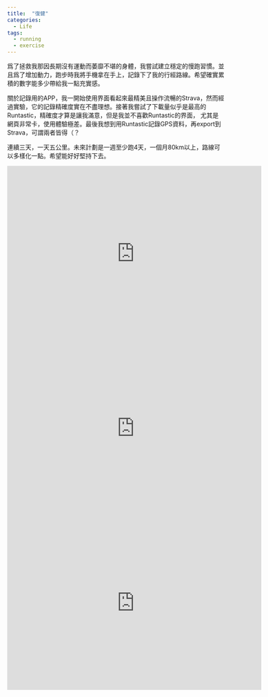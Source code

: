 ```yaml
---
title:  "復健"
categories: 
  - Life
tags:
  - running
  - exercise
---
```


爲了拯救我那因長期沒有運動而萎靡不堪的身體，我嘗試建立穩定的慢跑習慣。並且爲了增加動力，跑步時我將手機拿在手上，記錄下了我的行經路線。希望確實累積的數字能多少帶給我一點充實感。

關於記錄用的APP，我一開始使用界面看起來最精美且操作流暢的Strava，然而經過實驗，它的記錄精確度實在不盡理想。接著我嘗試了下載量似乎是最高的Runtastic，精確度才算是讓我滿意，但是我並不喜歡Runtastic的界面，
尤其是網頁非常卡，使用體驗極差。最後我想到用Runtastic記錄GPS資料，再export到Strava，可謂兩者皆得（？

連續三天，一天五公里。未來計劃是一週至少跑4天，一個月80km以上，路線可以多樣化一點。希望能好好堅持下去。

<iframe height='405' width='590' frameborder='0' allowtransparency='true' scrolling='no' src='https://www.strava.com/activities/2572504497/embed/03ca3142f7eea3142bed97f6dcada740203dec92'></iframe>
<iframe height='405' width='590' frameborder='0' allowtransparency='true' scrolling='no' src='https://www.strava.com/activities/2572496811/embed/412b45296e8c9956480157ad4e27b9bdc7cba8e5'></iframe>
<iframe height='405' width='590' frameborder='0' allowtransparency='true' scrolling='no' src='https://www.strava.com/activities/2575225870/embed/d71c9968ceb4bb5bcf868946a688a57355c90ec8'></iframe>
